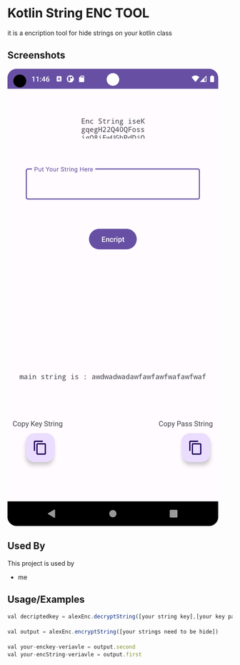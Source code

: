 
# Kotlin String ENC TOOL

it is a encription tool for hide strings on your kotlin class


## Screenshots

![App Screenshot](https://github.com/ALEX5402/enc-tool/blob/main/Screenshot_20230625_114720.png)
## Used By

This project is used by

- me


## Usage/Examples

```javascript
val decriptedkey = alexEnc.decryptString([your string key],[your key pass])

val output = alexEnc.encryptString([your strings need to be hide])

val your-enckey-veriavle = output.second
val your-encString-veriavle = output.first

```

